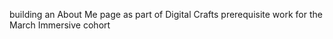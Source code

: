 building an About Me page as part of Digital Crafts prerequisite work for the March Immersive cohort